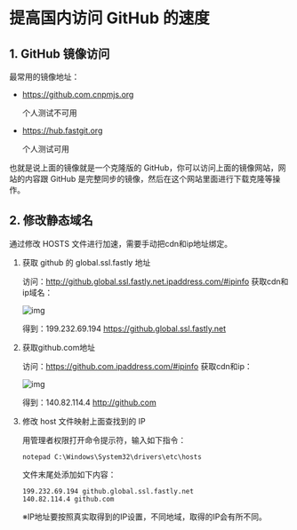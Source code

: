 # 提高国内访问 GitHub 的速度

## 1. GitHub 镜像访问

最常用的镜像地址：

- https://github.com.cnpmjs.org

  个人测试不可用
- https://hub.fastgit.org

  个人测试可用

也就是说上面的镜像就是一个克隆版的 GitHub，你可以访问上面的镜像网站，网站的内容跟 GitHub 是完整同步的镜像，然后在这个网站里面进行下载克隆等操作。



## 2. 修改静态域名

通过修改 HOSTS 文件进行加速，需要手动把cdn和ip地址绑定。

1. 获取 github 的 global.ssl.fastly 地址

   访问：http://github.global.ssl.fastly.net.ipaddress.com/#ipinfo 获取cdn和ip域名：

   ![img](http://mianbaoban-assets.oss-cn-shenzhen.aliyuncs.com/xinyu-images/MBXY-CR-bb11a7b3c76aa09f3ea0b5602ef4fb2f.png)

   得到：199.232.69.194 https://github.global.ssl.fastly.net

2. 获取github.com地址

   访问：https://github.com.ipaddress.com/#ipinfo 获取cdn和ip：

   ![img](http://mianbaoban-assets.oss-cn-shenzhen.aliyuncs.com/xinyu-images/MBXY-CR-a0c5e04950073a43b56d8efcbe9a8a74.png)

   得到：140.82.114.4 http://github.com

3. 修改 host 文件映射上面查找到的 IP

   用管理者权限打开命令提示符，输入如下指令：

   ```
   notepad C:\Windows\System32\drivers\etc\hosts
   ```

   文件末尾处添加如下内容：

   ```
   199.232.69.194 github.global.ssl.fastly.net
   140.82.114.4 github.com
   ```

   ※IP地址要按照真实取得到的IP设置，不同地域，取得的IP会有所不同。

